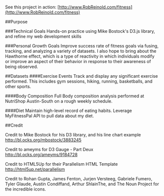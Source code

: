 See this project in action:
[http://www.RobReinold.com/fitness](http://www.RobReinold.com/fitness)

##Purpose

###Technical Goals
Hands-on practice using Mike Bostock's D3.js library, and refine my web development skills

###Personal Growth Goals
Improve success rate of fitness goals via fusing, tracking, and analyzing a variety of datasets. I also hope to bring about the Hawthorne effect, which is a type of reactivity in which individuals modify or improve an aspect of their behavior in response to their awareness of being observed.

##Datasets
####Exercise Events
Track and display any significant exercise performed. This includes gym sessions, hiking, running, basketballs, and other sports.

####Body Composition
Full Body composition analysis performed at NutriShop Austin-South on a rough weekly schedule.

####Diet
Maintain high-level record of eating habits. Leverage MyFitnessPal API to pull data about my diet.

##Credit

Credit to Mike Bostock for his D3 library, and his line chart example
http://bl.ocks.org/mbostock/3883245

Credit to ameyms for D3 Gauge - Part Deux
http://bl.ocks.org/ameyms/9184728

Credit to HTML5Up for their Parallelism HTML Template 
http://html5up.net/parallelism

Credit to Rohan Gupta, James Fenton, Jurjen Versteeg, Gabriele Fumero, Tyler Glaude, Austin Condiffand, Arthur ShlainThe, and The Noun Project for the incredible icons.
